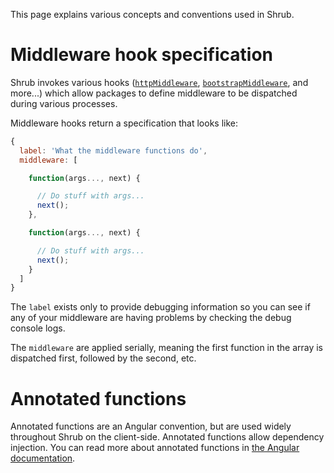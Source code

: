 This page explains various concepts and conventions used in Shrub.

# Middleware hook specification

Shrub invokes various hooks ([`httpMiddleware`](hooks#httpmiddleware),
[`bootstrapMiddleware`](hooks#bootstrapmiddleware), and more...) which allow
packages to define middleware to be dispatched during various processes.

Middleware hooks return a specification that looks like:

```javascript
{
  label: 'What the middleware functions do',
  middleware: [

    function(args..., next) {

      // Do stuff with args...
      next();
    },

    function(args..., next) {

      // Do stuff with args...
      next();
    }
  ]
}
```

The `label` exists only to provide debugging information so you can see if any
of your middleware are having problems by checking the debug console logs.

The `middleware` are applied serially, meaning the first function in the array
is dispatched first, followed by the second, etc.

# Annotated functions

Annotated functions are an Angular convention, but are used widely throughout
Shrub on the client-side. Annotated functions allow dependency injection. You
can read more about annotated functions in
[the Angular documentation](http://docs.angularjs.org/guide/di#dependency-annotation).
